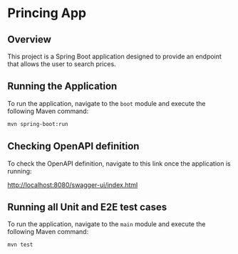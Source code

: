 # Princing App

## Overview

This project is a Spring Boot application designed to provide an endpoint that allows the user to search prices.

## Running the Application

To run the application, navigate to the `boot` module and execute the following Maven command:

```bash
mvn spring-boot:run
```

## Checking OpenAPI definition

To check the OpenAPI definition, navigate to this link once the application is running:

[http://localhost:8080/swagger-ui/index.html](http://localhost:8080/swagger-ui/index.html)

## Running all Unit and E2E test cases

To run the application, navigate to the `main` module and execute the following Maven command:

```bash
mvn test
